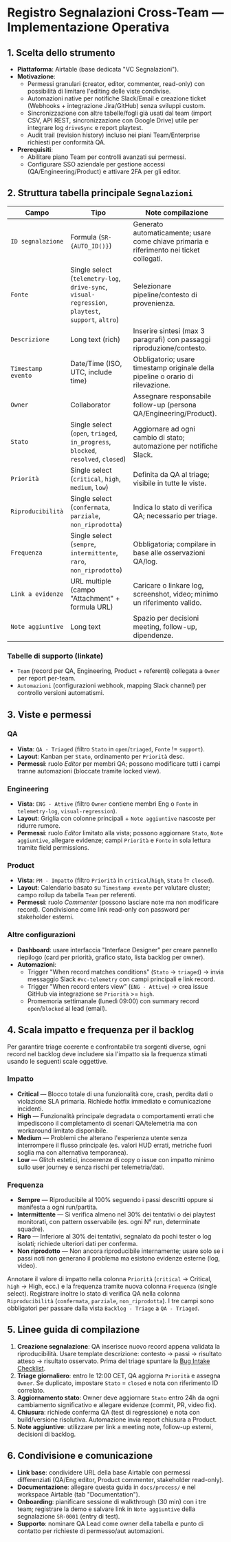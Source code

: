 # Registro Segnalazioni Cross-Team — Implementazione Operativa

## 1. Scelta dello strumento
- **Piattaforma**: Airtable (base dedicata "VC Segnalazioni").
- **Motivazione**:
  - Permessi granulari (creator, editor, commenter, read-only) con possibilità di limitare l'editing delle viste condivise.
  - Automazioni native per notifiche Slack/Email e creazione ticket (Webhooks + integrazione Jira/GitHub) senza sviluppi custom.
  - Sincronizzazione con altre tabelle/fogli già usati dal team (import CSV, API REST, sincronizzazione con Google Drive) utile per integrare log `driveSync` e report playtest.
  - Audit trail (revision history) incluso nei piani Team/Enterprise richiesti per conformità QA.
- **Prerequisiti**:
  - Abilitare piano Team per controlli avanzati sui permessi.
  - Configurare SSO aziendale per gestione accessi (QA/Engineering/Product) e attivare 2FA per gli editor.

## 2. Struttura tabella principale `Segnalazioni`
| Campo | Tipo | Note compilazione |
| --- | --- | --- |
| `ID segnalazione` | Formula (`SR-{AUTO_ID()}`) | Generato automaticamente; usare come chiave primaria e riferimento nei ticket collegati. |
| `Fonte` | Single select (`telemetry-log`, `drive-sync`, `visual-regression`, `playtest`, `support`, `altro`) | Selezionare pipeline/contesto di provenienza. |
| `Descrizione` | Long text (rich) | Inserire sintesi (max 3 paragrafi) con passaggi riproduzione/contesto. |
| `Timestamp evento` | Date/Time (ISO, UTC, include time) | Obbligatorio; usare timestamp originale della pipeline o orario di rilevazione. |
| `Owner` | Collaborator | Assegnare responsabile follow-up (persona QA/Engineering/Product). |
| `Stato` | Single select (`open`, `triaged`, `in_progress`, `blocked`, `resolved`, `closed`) | Aggiornare ad ogni cambio di stato; automazione per notifiche Slack. |
| `Priorità` | Single select (`critical`, `high`, `medium`, `low`) | Definita da QA al triage; visibile in tutte le viste. |
| `Riproducibilità` | Single select (`confermata`, `parziale`, `non_riprodotta`) | Indica lo stato di verifica QA; necessario per triage. |
| `Frequenza` | Single select (`sempre`, `intermittente`, `raro`, `non_riprodotto`) | Obbligatoria; compilare in base alle osservazioni QA/log. |
| `Link a evidenze` | URL multiple (campo "Attachment" + formula URL) | Caricare o linkare log, screenshot, video; minimo un riferimento valido. |
| `Note aggiuntive` | Long text | Spazio per decisioni meeting, follow-up, dipendenze. |

### Tabelle di supporto (linkate)
- `Team` (record per QA, Engineering, Product + referenti) collegata a `Owner` per report per-team.
- `Automazioni` (configurazioni webhook, mapping Slack channel) per controllo versioni automatismi.

## 3. Viste e permessi
### QA
- **Vista**: `QA - Triaged` (filtro `Stato` in `open`/`triaged`, `Fonte` != `support`).
- **Layout**: Kanban per `Stato`, ordinamento per `Priorità` desc.
- **Permessi**: ruolo *Editor* per membri QA; possono modificare tutti i campi tranne automazioni (bloccate tramite locked view).

### Engineering
- **Vista**: `ENG - Attive` (filtro `Owner` contiene membri Eng o `Fonte` in `telemetry-log`, `visual-regression`).
- **Layout**: Griglia con colonne principali + `Note aggiuntive` nascoste per ridurre rumore.
- **Permessi**: ruolo *Editor* limitato alla vista; possono aggiornare `Stato`, `Note aggiuntive`, allegare evidenze; campi `Priorità` e `Fonte` in sola lettura tramite field permissions.

### Product
- **Vista**: `PM - Impatto` (filtro `Priorità` in `critical`/`high`, `Stato` != `closed`).
- **Layout**: Calendario basato su `Timestamp evento` per valutare cluster; campo rollup da tabella `Team` per referenti.
- **Permessi**: ruolo *Commenter* (possono lasciare note ma non modificare record). Condivisione come link read-only con password per stakeholder esterni.

### Altre configurazioni
- **Dashboard**: usare interfaccia "Interface Designer" per creare pannello riepilogo (card per priorità, grafico stato, lista backlog per owner).
- **Automazioni**:
  - Trigger "When record matches conditions" (`Stato` → `triaged`) → invia messaggio Slack `#vc-telemetry` con campi principali e link record.
  - Trigger "When record enters view" (`ENG - Attive`) → crea issue GitHub via integrazione se `Priorità` >= `high`.
  - Promemoria settimanale (lunedì 09:00) con summary record `open`/`blocked` ai lead (email).

## 4. Scala impatto e frequenza per il backlog

Per garantire triage coerente e confrontabile tra sorgenti diverse, ogni record nel backlog deve includere sia l'impatto sia la frequenza stimati usando le seguenti scale oggettive.

### Impatto
- **Critical** — Blocco totale di una funzionalità core, crash, perdita dati o violazione SLA primaria. Richiede hotfix immediato e comunicazione incidenti.
- **High** — Funzionalità principale degradata o comportamenti errati che impediscono il completamento di scenari QA/telemetria ma con workaround limitato disponibile.
- **Medium** — Problemi che alterano l'esperienza utente senza interrompere il flusso principale (es. valori HUD errati, metriche fuori soglia ma con alternativa temporanea).
- **Low** — Glitch estetici, incoerenze di copy o issue con impatto minimo sullo user journey e senza rischi per telemetria/dati.

### Frequenza
- **Sempre** — Riproducibile al 100% seguendo i passi descritti oppure si manifesta a ogni run/partita.
- **Intermittente** — Si verifica almeno nel 30% dei tentativi o dei playtest monitorati, con pattern osservabile (es. ogni N° run, determinate squadre).
- **Raro** — Inferiore al 30% dei tentativi, segnalato da pochi tester o log isolati; richiede ulteriori dati per conferma.
- **Non riprodotto** — Non ancora riproducibile internamente; usare solo se i passi noti non generano il problema ma esistono evidenze esterne (log, video).

Annotare il valore di impatto nella colonna `Priorità` (`critical` → Critical, `high` → High, ecc.) e la frequenza tramite nuova colonna `Frequenza` (single select). Registrare inoltre lo stato di verifica QA nella colonna `Riproducibilità` (`confermata`, `parziale`, `non_riprodotta`). I tre campi sono obbligatori per passare dalla vista `Backlog - Triage` a `QA - Triaged`.

## 5. Linee guida di compilazione
1. **Creazione segnalazione**: QA inserisce nuovo record appena validata la riproducibilità. Usare template descrizione: contesto → passi → risultato atteso → risultato osservato. Prima del triage spuntare la [Bug Intake Checklist](../checklist/bug-intake.md).
2. **Triage giornaliero**: entro le 12:00 CET, QA aggiorna `Priorità` e assegna `Owner`. Se duplicato, impostare `Stato` = `closed` e nota con riferimento ID correlato.
3. **Aggiornamento stato**: Owner deve aggiornare `Stato` entro 24h da ogni cambiamento significativo e allegare evidenze (commit, PR, video fix).
4. **Chiusura**: richiede conferma QA (test di regressione) e nota con build/versione risolutiva. Automazione invia report chiusura a Product.
5. **Note aggiuntive**: utilizzare per link a meeting note, follow-up esterni, decisioni di backlog.

## 6. Condivisione e comunicazione
- **Link base**: condividere URL della base Airtable con permessi differenziati (QA/Eng editor, Product commenter, stakeholder read-only).
- **Documentazione**: allegare questa guida in `docs/process/` e nel workspace Airtable (tab "Documentation").
- **Onboarding**: pianificare sessione di walkthrough (30 min) con i tre team; registrare la demo e salvare link in `Note aggiuntive` della segnalazione `SR-0001` (entry di test).
- **Supporto**: nominare QA Lead come owner della tabella e punto di contatto per richieste di permesso/aut automazioni.

